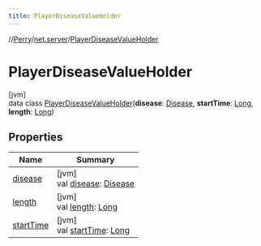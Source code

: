 ```yaml
---
title: PlayerDiseaseValueHolder
---
```

//[Perry](../../../index.html)/[net.server](../index.html)/[PlayerDiseaseValueHolder](index.html)



# PlayerDiseaseValueHolder



[jvm]\
data class [PlayerDiseaseValueHolder](index.html)(**disease**: [Disease](../../client/-disease/index.html), **startTime**: [Long](https://kotlinlang.org/api/latest/jvm/stdlib/kotlin/-long/index.html), **length**: [Long](https://kotlinlang.org/api/latest/jvm/stdlib/kotlin/-long/index.html))



## Properties


| Name | Summary |
|---|---|
| [disease](disease.html) | [jvm]<br>val [disease](disease.html): [Disease](../../client/-disease/index.html) |
| [length](length.html) | [jvm]<br>val [length](length.html): [Long](https://kotlinlang.org/api/latest/jvm/stdlib/kotlin/-long/index.html) |
| [startTime](start-time.html) | [jvm]<br>val [startTime](start-time.html): [Long](https://kotlinlang.org/api/latest/jvm/stdlib/kotlin/-long/index.html) |

